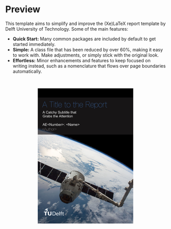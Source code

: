 # Preview

This template aims to simplify and improve the (Xe)LaTeX report template by Delft University of Technology. Some of the main features:

* **Quick Start:** Many common packages are included by default to get started immediately.
* **Simple:** A class file that has been reduced by over 60%, making it easy to work with. Make adjustments, or simply stick with the original look.
* **Effortless:** Minor enhancements and features to keep focused on writing instead, such as a nomenclature that flows over page boundaries automatically.

</br>

<p align="center">
  <img src="./img/example-report.jpg" alt="Report Style" width="300">
</p>
